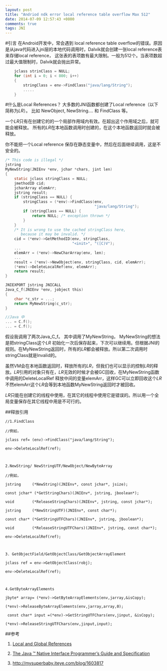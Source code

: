 ```yaml
---
layout: post
title: "Andriod ndk error local reference table overflow Max 512"
date: 2014-07-09 12:57:43 +0800
comments: true
tags: JNI 
---
```

#引言
在Android开发中，常会遇到 local reference table overflow的错误。原因是从java代码进入jni层的本地代码调用时，Dalvik就会创建一张local reference表来存储local reference， 这张表的表项数有最大限制。一般为512个。当表项数超过最大值限制时，Dalvik就会抛出异常。

``` c 下面这段代码就会导致溢出
	jclass strinClass = NULL;
	for (int i = 0; i < 800; i++)
	{
		stringClass = env->FindClass("java/lang/String");
		.....
	}
```

#什么是Local References？
大多数的JNI函数都创建了Local reference（以下简称为*LR*）。 比如 NewObject, NewString.... 和 FindClass 等。

一个*LR*只有在创建它的的一个局部作用域内有效。在超出这个作用域之后，就可能会被释放。 所有的*LR*在本地函数调用时创建的，在这个本地函数返回时就会被释放。

你不能把一个Local reference 保存在静态变量中，然后在后面继续调用，这是不安全的。

``` c 错误的例子
/* This code is illegal */
jstring
MyNewString(JNIEnv *env, jchar *chars, jint len)
{
    static jclass stringClass = NULL;
    jmethodID cid;
    jcharArray elemArr;
    jstring result;
    if (stringClass == NULL) {
        stringClass = (*env)->FindClass(env,
                                        "java/lang/String");
        if (stringClass == NULL) {
            return NULL; /* exception thrown */
        }
    }
    /* It is wrong to use the cached stringClass here,
       because it may be invalid. */
    cid = (*env)->GetMethodID(env, stringClass,
                              "<init>", "([C)V");
    ...
    elemArr = (*env)->NewCharArray(env, len);
    ...
	result = (*env)->NewObject(env, stringClass, cid, elemArr);
    (*env)->DeleteLocalRef(env, elemArr);
    return result;
}

JNIEXPORT jstring JNICALL
Java_C_f(JNIEnv *env, jobject this)
{
	char *c_str = ...;
	return MyNewString(c_str);
}

//Java 中
... = C.f();
... = C.f();
```
假设我调用了两次Java\_C\_f。 其中调用了MyNewString， MyNewString的想法是把stringClass这个*LR* 初始化一次后保存起来，下次可以继续用。但根据JNI的规则。在MyNewString返回时，所有的*LR*都会被释放。所以第二次调用时stringClass就是Invalid的。

虽然VM会在本地函数返回时，释放所有的*LR*，但我们也可以显示的控制*LR*的释放。*LR*引用的对象只有在，*LR*无效的时候才会被GC回收，在MyNewString函数中调用的DeleteLocalRef 释放中间的变量elemArr，这样GC可以立即回收这个*LR* 不然elemArr这个*LR*会等到本地函数MyNewString返回时才被回收。

*LR*只能在创建它的线程中使用，在其它的线程中使用它是错误的。所以用一个全局变量保存在其它线程中用是不可行的。
<!--more-->
##释放引用
```
//1.FindClass 

//例如，

jclass ref= (env)->FindClass("java/lang/String");

env->DeleteLocalRef(ref); 

 

2.NewString/ NewStringUTF/NewObject/NewByteArray

//例如，

jstring     (*NewString)(JNIEnv*, const jchar*, jsize);    

const jchar* (*GetStringChars)(JNIEnv*, jstring, jboolean*);     

void        (*ReleaseStringChars)(JNIEnv*, jstring, const jchar*);

jstring     (*NewStringUTF)(JNIEnv*, const char*);    

const char* (*GetStringUTFChars)(JNIEnv*, jstring, jboolean*);     

void        (*ReleaseStringUTFChars)(JNIEnv*, jstring, const char*);

env->DeleteLocalRef(ref);

 

3. GetObjectField/GetObjectClass/GetObjectArrayElement

jclass ref = env->GetObjectClass(robj);

env->DeleteLocalRef(ref); 

 

4.GetByteArrayElements

jbyte* array= (*env)->GetByteArrayElements(env,jarray,&isCopy);

(*env)->ReleaseByteArrayElements(env,jarray,array,0);

 const char* input =(*env)->GetStringUTFChars(env,jinput, &isCopy);

(*env)->ReleaseStringUTFChars(env,jinput,input);
```

##参考
1. [Local and Global References](http://journals.ecs.soton.ac.uk/java/tutorial/native1.1/implementing/refs.html)

2. [The Java ™  Native Interface Programmer’s Guide and Specification](http://www.soi.city.ac.uk/~kloukin/IN2P3/material/jni.pdf)

3. http://mysuperbaby.iteye.com/blog/1603817
